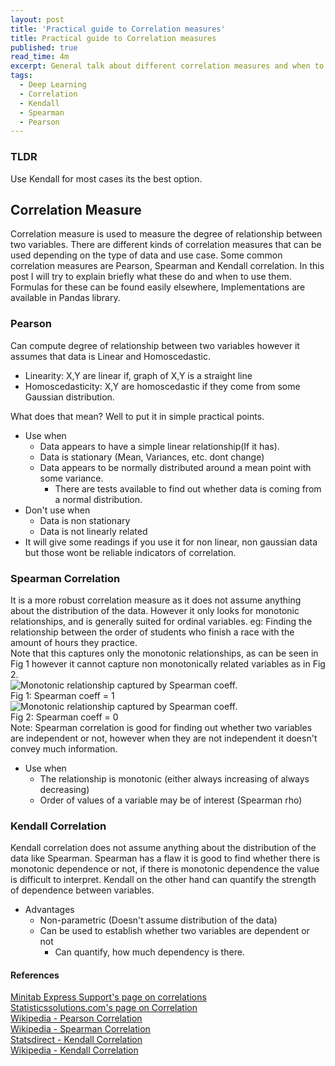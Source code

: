 ```yaml
---
layout: post
title: 'Practical guide to Correlation measures'
title: Practical guide to Correlation measures
published: true
read_time: 4m
excerpt: General talk about different correlation measures and when to use what. Compared Spearman, Pearson and Kendall correlation measures.
tags:
  - Deep Learning
  - Correlation
  - Kendall
  - Spearman
  - Pearson
---
```

### TLDR  
Use Kendall for most cases its the best option.  

## Correlation Measure  
Correlation measure is used to measure the degree of relationship between two variables. There are different kinds of correlation measures that can be used depending on the type of data and use case. Some common correlation measures are Pearson, Spearman and Kendall correlation. In this post I will try to explain briefly what these do and when to use them. Formulas for these can be found easily elsewhere, Implementations are available in Pandas library.    
### Pearson  
Can compute degree of relationship between two variables however it assumes that data is Linear and Homoscedastic.  
- Linearity: X,Y are linear if, graph of X,Y is a straight line  
- Homoscedasticity: X,Y are homoscedastic if they come from some Gaussian distribution.  

What does that mean? Well to put it in simple practical points.
- Use when
    - Data appears to have a simple linear relationship(If it has).
    - Data is stationary (Mean, Variances, etc. dont change)
    - Data appears to be normally distributed around a mean point with some variance.
        - There are tests available to find out whether data is coming from a normal distribution.
- Don't use when
    - Data is non stationary
    - Data is not linearly related
- It will give some readings if you use it for non linear, non gaussian data but those wont be reliable indicators of correlation.

### Spearman Correlation  
It is a more robust correlation measure as it does not assume anything about the distribution of the data. However it only looks for monotonic relationships, and is generally suited for ordinal variables. eg: Finding the relationship between the order of students who finish a race with the amount of hours they practice.  
Note that this captures only the monotonic relationships, as can be seen in Fig 1 however it cannot capture non monotonically related variables as in Fig 2.  
![Monotonic relationship captured by Spearman coeff.]({{site.baseurl}}/images/correlation/monotonic_spearman.png)  
Fig 1: Spearman coeff = 1  
![Monotonic relationship captured by Spearman coeff.]({{site.baseurl}}/images/correlation/zero_spearman.png)  
Fig 2: Spearman coeff = 0  
Note: Spearman correlation is good for finding out whether two variables are independent or not, however when they are not independent it doesn't convey much information.
- Use when
    - The relationship is monotonic (either always increasing of always decreasing)
    - Order of values of a variable may be of interest (Spearman rho)

### Kendall Correlation  
Kendall correlation does not assume anything about the distribution of the data like Spearman. Spearman has a flaw it is good to find whether there is monotonic dependence or not, if there is monotonic dependence the value is difficult to interpret. Kendall on the other hand can quantify the strength of dependence between variables.  
- Advantages
    - Non-parametric (Doesn't assume distribution of the data)
    - Can be used to establish whether two variables are dependent or not
        -  Can quantify, how much dependency is there.  

#### References  
[Minitab Express Support's page on correlations](http://support.minitab.com/en-us/minitab-express/1/help-and-how-to/modeling-statistics/regression/supporting-topics/basics/a-comparison-of-the-pearson-and-spearman-correlation-methods/ "MiniTab Express Support" )  
[Statisticssolutions.com's page on Correlation](http://www.statisticssolutions.com/correlation-pearson-kendall-spearman/ "statisticssolutions.com")  
[Wikipedia - Pearson Correlation](https://en.wikipedia.org/wiki/Pearson_correlation_coefficient "Wikipedia - Pearson Correlation")  
[Wikipedia - Spearman Correlation](https://en.wikipedia.org/wiki/Spearman%27s_rank_correlation_coefficient "Wikipedia - Spearman Correlation")  
[Statsdirect - Kendall Correlation](http://www.statsdirect.com/help/nonparametric_methods/kendall_correlation.htm)  
[Wikipedia - Kendall Correlation](https://en.wikipedia.org/wiki/Kendall_rank_correlation_coefficient)  
